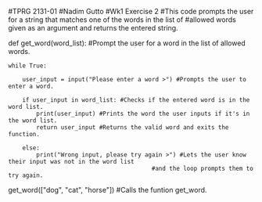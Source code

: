 #TPRG 2131-01
#Nadim Gutto
#Wk1 Exercise 2
#This code prompts the user for a string that matches one of the words in the list of
#allowed words given as an argument and returns the entered string.

def get_word(word_list): #Prompt the user for a word in the list of allowed words.
    
    while True:
    
        user_input = input("Please enter a word >") #Prompts the user to enter a word.
    
        if user_input in word_list: #Checks if the entered word is in the word list.
            print(user_input) #Prints the word the user inputs if it's in the word list.
            return user_input #Returns the valid word and exits the function.
        
        else:
            print("Wrong input, please try again >") #Lets the user know their input was not in the word list
                                             #and the loop prompts them to try again.

get_word(["dog", "cat", "horse"]) #Calls the funtion get_word.
